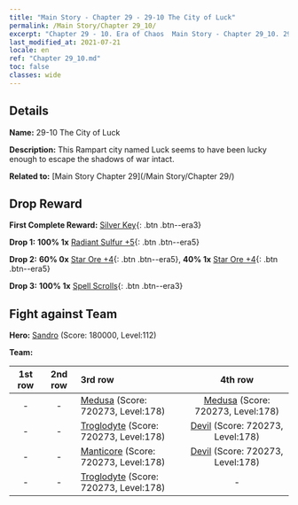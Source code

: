 ```yaml
---
title: "Main Story - Chapter 29 - 29-10 The City of Luck"
permalink: /Main Story/Chapter 29_10/
excerpt: "Chapter 29 - 10. Era of Chaos  Main Story - Chapter 29_10. 29-10 The City of Luck"
last_modified_at: 2021-07-21
locale: en
ref: "Chapter 29_10.md"
toc: false
classes: wide
---
```


## Details

 **Name:** 29-10 The City of Luck

 **Description:** This Rampart city named Luck seems to have been lucky enough to escape the shadows of war intact.

 **Related to:** [Main Story Chapter 29](/Main Story/Chapter 29/)

## Drop Reward

 **First Complete Reward:** [Silver Key](/Items/con_693/){: .btn .btn--era3}

 **Drop 1:** **100% 1x** [Radiant Sulfur +5](/Items/mat_99/){: .btn .btn--era5}

 **Drop 2:** **60% 0x** [Star Ore +4](/Items/mat_89/){: .btn .btn--era5}, **40% 1x** [Star Ore +4](/Items/mat_89/){: .btn .btn--era5}

 **Drop 3:** **100% 1x** [Spell Scrolls](/Items/con_694/){: .btn .btn--era3}


## Fight against Team
 **Hero:** [Sandro](/heroes/Sandro/) (Score: 180000, Level:112)

 **Team:**


  | 1st row | 2nd row | 3rd row | 4th row |
  |:----:|:----:|:----|:----:|
  | - | - | [Medusa](/units/Medusa/) (Score: 720273, Level:178)  | [Medusa](/units/Medusa/) (Score: 720273, Level:178)  |
  | - | - | [Troglodyte](/units/Troglodyte/) (Score: 720273, Level:178)  | [Devil](/units/Devil/) (Score: 720273, Level:178)  |
  | - | - | [Manticore](/units/Manticore/) (Score: 720273, Level:178)  | [Devil](/units/Devil/) (Score: 720273, Level:178)  |
  | - | - | [Troglodyte](/units/Troglodyte/) (Score: 720273, Level:178)  | - |


